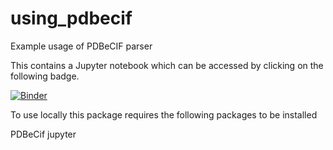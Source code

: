 # using_pdbecif
Example usage of PDBeCIF parser

This contains a Jupyter notebook which can be accessed by clicking on the following badge. 

[![Binder](https://mybinder.org/badge_logo.svg)](https://mybinder.org/v2/gh/berrisfordjohn/using_pdbecif/master)


To use locally this package requires the following packages to be installed

PDBeCif
jupyter